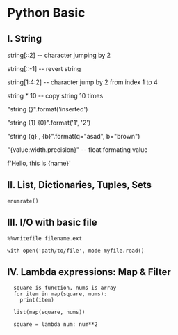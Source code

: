 # Python Basic

## I. String

  string[::2] -- character jumping by 2

  string[::-1] -- revert string

  string[1:4:2] -- character jump by 2 from index 1 to 4

  string * 10 -- copy string 10 times

  "string {}".format('inserted')

  "string {1} {0}".format('1', '2')

  "string {q} , {b}".format(q="asad", b="brown")

  "{value:width.precision}" -- float formating value

  f'Hello, this is {name}'

## II. List, Dictionaries, Tuples, Sets
  ```
  enumrate()
  ```

## III. I/O with basic file

  `%%writefile filename.ext`

  `with open('path/to/file', mode
      myfile.read()`

## IV. Lambda expressions: Map & Filter

  ```
    square is function, nums is array
    for item in map(square, nums):
      print(item)

    list(map(square, nums))

    square = lambda num: num**2
  ```
